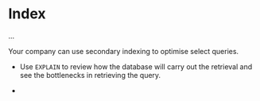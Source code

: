 # Index

...

Your company can use secondary indexing to optimise select queries.


+ Use `EXPLAIN` to review how the database will carry out the retrieval and see the bottlenecks in retrieving the query.

+ 
